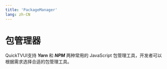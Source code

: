 ```yaml
---
title: 'PackageManager'
lang: zh-CN
---
```


# 包管理器

QuickTVUI支持 ***Yarn*** 和 ***NPM*** 两种常用的 JavaScript 包管理工具，开发者可以根据需求选择合适的包管理工具。
